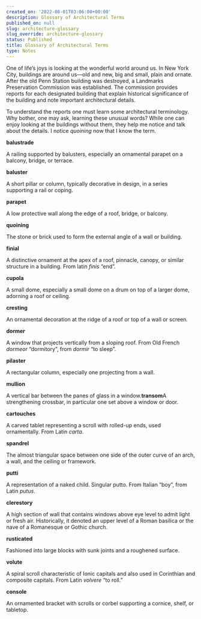 ```yaml
---
created_on: '2022-08-01T03:06:00+00:00'
description: Glossary of Architectural Terms
published_on: null
slug: architecture-glossary
slug_override: architecture-glossary
status: Published
title: Glossary of Architectural Terms
type: Notes
---
```

One of life’s joys is looking at the wonderful world around us. In New York City, buildings are around us—old and new, big and small, plain and ornate. After the old Penn Station building was destroyed, a Landmarks Preservation Commission was established. The commission provides reports for each designated building that explain historical significance of the building and note important architectural details.

To understand the reports one must learn some architectural terminology. Why bother, one may ask, learning these unusual words? While one can enjoy looking at the buildings without them, they help me notice and talk about the details. I notice *quoining* now that I know the term.

**balustrade**

A railing supported by balusters, especially an ornamental parapet on a balcony, bridge, or terrace.

**baluster**

A short pillar or column, typically decorative in design, in a series supporting a rail or coping.

**parapet**

A low protective wall along the edge of a roof, bridge, or balcony.

**quoining**

The stone or brick used to form the external angle of a wall or building.

**finial**

A distinctive ornament at the apex of a roof, pinnacle, canopy, or similar structure in a building. From latin *finis* “end”.

**cupola**

A small dome, especially a small dome on a drum on top of a larger dome, adorning a roof or ceiling.

**cresting**

An ornamental decoration at the ridge of a roof or top of a wall or screen.

**dormer**

A window that projects vertically from a sloping roof. From Old French *dormeor* “dormitory”, from *dormir* “to sleep”.

**pilaster**

A rectangular column, especially one projecting from a wall.

**mullion**

A vertical bar between the panes of glass in a window.**transom**A strengthening crossbar, in particular one set above a window or door.

**cartouches**

A carved tablet representing a scroll with rolled-up ends, used ornamentally. From Latin *carta*.

**spandrel**

The almost triangular space between one side of the outer curve of an arch, a wall, and the ceiling or framework.

**putti**

A representation of a naked child. Singular putto. From Italian “boy”, from Latin *putus*.

**clerestory**

A high section of wall that contains windows above eye level to admit light or fresh air. Historically, it denoted an upper level of a Roman basilica or the nave of a Romanesque or Gothic church.

**rusticated**

Fashioned into large blocks with sunk joints and a roughened surface.

**volute**

A spiral scroll characteristic of Ionic capitals and also used in Corinthian and composite capitals. From Latin *volvere* “to roll.”

**console**

An ornamented bracket with scrolls or corbel supporting a cornice, shelf, or tabletop.
